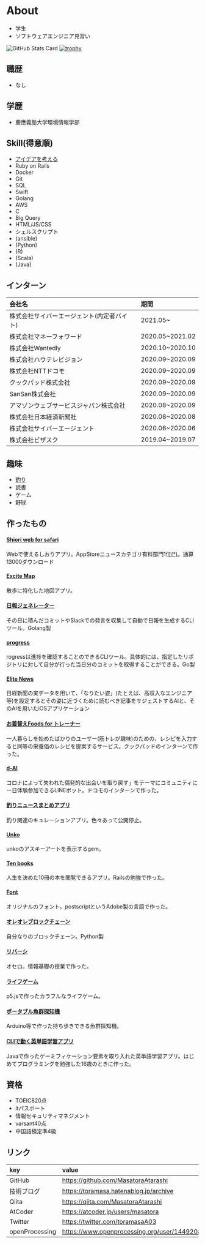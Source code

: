 # About
- 学生
- ソフトウェアエンジニア見習い

![GitHub Stats Card](https://github-readme-stats.vercel.app/api?username=MasatoraAtarashi&count_private=true)
[![trophy](https://github-profile-trophy.vercel.app/?username=MasatoraAtarashi)](https://github.com/ryo-ma/github-profile-trophy)

## 職歴
- なし

## 学歴
- 慶應義塾大学環境情報学部

## Skill(得意順)
- [アイデアを考える](https://qiita.com/MasatoraAtarashi/items/eec4642fe1e6ce79304d)
- Ruby on Rails
- Docker
- Git
- SQL
- Swift
- Golang
- AWS
- C
- Big Query
- HTML/JS/CSS
- シェルスクリプト
- (ansible)
- (Python)
- (R)
- (Scala)
- (Java)

## インターン
| 会社名 | 期間 |
| :--- | :----|
| 株式会社サイバーエージェント(内定者バイト) | 2021.05~ |
| 株式会社マネーフォワード | 2020.05~2021.02 |
| 株式会社Wantedly | 2020.10~2020.10 |
| 株式会社ハウテレビジョン | 2020.09~2020.09 |
| 株式会社NTTドコモ | 2020.09~2020.09 |
| クックパッド株式会社 | 2020.09~2020.09 |
| SanSan株式会社 | 2020.09~2020.09 |
| アマゾンウェブサービスジャパン株式会社 | 2020.08~2020.09 |
| 株式会社日本経済新聞社 | 2020.08~2020.08 |
| 株式会社サイバーエージェント | 2020.06~2020.06 |
| 株式会社ビザスク | 2019.04~2019.07 |

## 趣味
- [釣り](https://github.com/MasatoraAtarashi/portfolio/blob/master/%E3%83%9E%E3%82%B0%E3%83%AD.jpg)
- 読書
- ゲーム
- 野球

## 作ったもの
#### [Shiori web for safari](https://apps.apple.com/jp/app/shiori-web-for-safari/id1480539987?l=ja)
Webで使えるしおりアプリ。AppStoreニュースカテゴリ有料部門1位[(*)](https://github.com/MasatoraAtarashi/portfolio/blob/master/1%E3%81%AE%E3%82%B3%E3%83%94%E3%83%BC.jpeg)。通算13000ダウンロード

#### [Excite Map](https://apps.apple.com/jp/app/excite-map/id1510231873)
散歩に特化した地図アプリ。

#### [日報ジェネレーター](https://github.com/MasatoraAtarashi/nippo)
その日に積んだコミットやSlackでの発言を収集して自動で日報を生成するCLIツール。Golang製

#### [progress](https://github.com/MasatoraAtarashi/progress)
rogressは進捗を確認することのできるCLIツール。具体的には、指定したリポジトリに対して自分が行った当日分のコミットを取得することができる。Go製

#### [Elite News](https://www.slideshare.net/secret/4TSz4GvImmQwkg)
日経新聞の実データを用いて、「なりたい姿」(たとえば、高収入なエンジニア等)を設定するとその姿に近づくために読むべき記事をサジェストするAIと、そのAIを用いたiOSアプリケーション

#### [お着替えFoods for トレーナー](https://github.com/MasatoraAtarashi/cookpad-internship-2020-summer-pbl)
一人暮らしを始めたばかりのユーザー(筋トレが趣味)のための、レシピを入力すると同等の栄養価のレシピを提案するサービス。クックパッドのインターンで作った。

#### [d-AI](https://github.com/MasatoraAtarashi/docomo-hacathon-E)
コロナによって失われた偶発的な出会いを取り戻す」をテーマにコミュニティに一日体験参加できるLINEボット。ドコモのインターンで作った。

#### [釣りニュースまとめアプリ](https://apps.apple.com/jp/app/%E9%87%A3%E3%82%8A-%E3%83%8B%E3%83%A5%E3%83%BC%E3%82%B9%E3%81%BE%E3%81%A8%E3%82%81%E3%82%A2%E3%83%97%E3%83%AA/id1479366414)
釣り関連のキュレーションアプリ。色々あって公開停止。

#### [Unko](https://github.com/MasatoraAtarashi/unko)
unkoのアスキーアートを表示するgem。

#### [Ten books](https://ten-books.herokuapp.com/)
人生を決めた10冊の本を閲覧できるアプリ。Railsの勉強で作った。

#### [Font](https://github.com/MasatoraAtarashi/font)
オリジナルのフォント。postscriptというAdobe製の言語で作った。

#### [オレオレブロックチェーン](https://github.com/MasatoraAtarashi/Oreoreblockchain)
自分なりのブロックチェーン。Python製

#### [リバーシ](http://web.sfc.keio.ac.jp/~t17023ma/info2/final/Reversi/Reversi.html)
オセロ。情報基礎の授業で作った。

#### [ライフゲーム](https://openprocessing.org/sketch/649752)
p5.jsで作ったカラフルなライフゲーム。

#### [ポータブル魚群探知機](https://github.com/MasatoraAtarashi/Fish-finder)
Arduino等で作った持ち歩きできる魚群探知機。

#### [CLIで動く英単語学習アプリ](https://github.com/MasatoraAtarashi/WordQuiz)
Javaで作ったゲーミフィケーション要素を取り入れた英単語学習アプリ。はじめてプログラミングを勉強した16歳のときに作った。

## 資格
- TOEIC820点
- itパスポート
- 情報セキュリティマネジメント
- varsant40点
- 中国語検定準4級

## リンク
| key | value |
| :--- | :----|
| GitHub | https://github.com/MasatoraAtarashi |
| 技術ブログ | https://toramasa.hatenablog.jp/archive |
| Qiita | https://qiita.com/MasatoraAtarashi |
| AtCoder | https://atcoder.jp/users/masatora |
| Twitter | https://twitter.com/toramasaA03 |
| openProcessing | https://www.openprocessing.org/user/144920#sketches |
